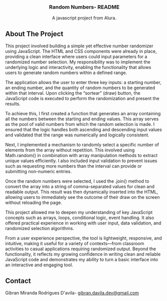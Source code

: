 <!-- Improved compatibility of back to top link: See: https://github.com/othneildrew/Best-README-Template/pull/73 -->
<a id="readme-top"></a>


  <h3 align="center">Random Numbers- README</h3>

  <p align="center">
  A javascript project from Alura.
  </p>
</div>



<!-- ABOUT THE PROJECT -->
## About The Project

This project involved building a simple yet effective number randomizer using JavaScript. The HTML and CSS components were already in place, providing a clean interface where users could input parameters for a randomized number selection. My responsibility was to implement the underlying logic and interactivity, enabling the functionality that allows users to generate random numbers within a defined range.

The application allows the user to enter three key inputs: a starting number, an ending number, and the quantity of random numbers to be generated within that interval. Upon clicking the “sortear” (draw) button, the JavaScript code is executed to perform the randomization and present the results.

To achieve this, I first created a function that generates an array containing all the numbers between the starting and ending values. This array serves as the pool of valid numbers from which the random selection is made. I ensured that the logic handles both ascending and descending input values and validated that the range was numerically and logically consistent.

Next, I implemented a mechanism to randomly select a specific number of elements from the array without repetition. This involved using Math.random() in combination with array manipulation methods to extract unique values efficiently. I also included input validation to prevent issues such as requesting more numbers than the interval can provide or submitting non-numeric entries.

Once the random numbers were selected, I used the .join() method to convert the array into a string of comma-separated values for clean and readable output. This result was then dynamically inserted into the HTML, allowing users to immediately see the outcome of their draw on the screen without reloading the page.

This project allowed me to deepen my understanding of key JavaScript concepts such as arrays, loops, conditional logic, event handling. It also offered practical experience in working with user input, data validation, and randomized selection algorithms.

From a user experience perspective, the tool is lightweight, responsive, and intuitive, making it useful for a variety of contexts—from classroom activities to casual applications requiring randomized output. Beyond the functionality, it reflects my growing confidence in writing clean and reliable JavaScript code and demonstrates my ability to turn a basic interface into an interactive and engaging tool.

<!-- CONTACT -->
## Contact

Gibran Miranda Rodrigues D'avila- gibran.davila.dev@gmail.com

